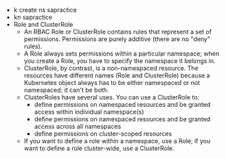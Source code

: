 - k create ns sapractice
- kn sapractice
- Role and ClusterRole 
    - An RBAC Role or ClusterRole contains rules that represent a set of permissions. Permissions are purely additive (there are no "deny" rules).
    - A Role always sets permissions within a particular namespace; when you create a Role, you have to specify the namespace it belongs in.
    - ClusterRole, by contrast, is a non-namespaced resource. The resources have different names (Role and ClusterRole) because a Kubernetes object always has to be either namespaced or not namespaced; it can't be both.
    - ClusterRoles have several uses. You can use a ClusterRole to:
        - define permissions on namespaced resources and be granted access within individual namespace(s)
        - define permissions on namespaced resources and be granted access across all namespaces
        - define permissions on cluster-scoped resources
    - If you want to define a role within a namespace, use a Role; if you want to define a role cluster-wide, use a ClusterRole.

